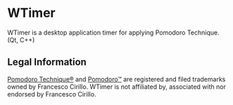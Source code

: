 # WTimer
WTimer is a desktop application timer for applying Pomodoro Technique.(Qt, C++)



## Legal Information ##

[Pomodoro Technique®](http://pomodorotechnique.com) and [Pomodoro™](http://pomodorotechnique.com)
are registered and filed trademarks owned by Francesco Cirillo. WTimer is not affiliated by,
associated with nor endorsed by Francesco Cirillo.
